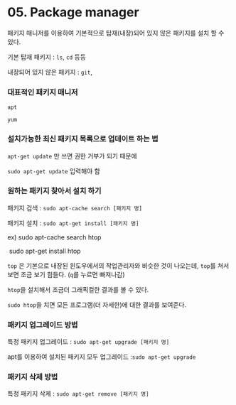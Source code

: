 # 05. Package manager

패키지 매니저를 이용하여 기본적으로 탑재(내장)되어 있지 않은 패키지를 설치 할 수 있다.

기본 탑재 패키지 : `ls`, `cd` 등등

내장되어 있지 않은 패키지 : `git`, 



### 대표적인 패키지 매니저

`apt`

`yum`



### 설치가능한 최신 패키지 목록으로 업데이트 하는 법

`apt-get update` 만 쓰면 권한 거부가 되기 때문에

`sudo apt-get update` 입력해야 함



### 원하는 패키지 찾아서 설치 하기

패키지 검색 : `sudo apt-cache search [패키지 명]`

패키지 설치 : `sudo apt-get install [패키지 명]`

ex) sudo apt-cache search htop

​      sudo apt-get install htop

`top` 은 기본으로 내장된 윈도우에서의 작업관리자와 비슷한 것이 나오는데, `top`를 쳐서 보면 조금 보기 힘들다. (`q`를 누르면 빠져나감)

`htop`을 설치해서 조금더 그래픽컬한 결과를 볼 수 있다.

`sudo htop`을 치면 모든 프로그램(더 자세한)에 대한 결과를 보여준다.



### 패키지 업그레이드 방법

특정 패키지 업그레이드 : `sudo apt-get upgrade [패키지 명]`

apt를 이용하여 설치된 패키지 모두 업그레이드 :`sudo apt-get upgrade`



### 패키지 삭제 방법

특정 패키지 삭제  : `sudo apt-get remove [패키지 명]`